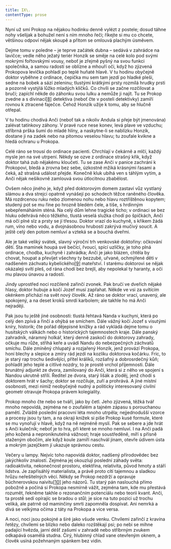 ```yaml
---
title: IX\.
contentType: prose
---
```


  

Nyní už smí Prokop na nějakou hodinku denně vylézt z postele; dosud táhne nohy všelijak a bohužel není s ním mnoho řeči; říkejte si mu co chcete, většinou odpoví nějak skoupě a přitom se omlouvá plachým úsměvem.

Dejme tomu v poledne – je teprve začátek dubna – sedává v zahrádce na lavičce; vedle něho ježatý teriér Honzík se směje na celé kolo pod svými mokrými fořtovskými vousy, neboť je zřejmě pyšný na svou funkci společníka, a samou radostí se oblízne a mhouří oči, když ho zjizvená Prokopova levička pohladí po teplé huňaté hlavě. V tu hodinu obyčejně doktor vyběhne z ordinace, čepička mu sem tam jezdí po hladké pleši, sedne na bobek a sází zeleninu; tlustými krátkými prsty rozmílá hrudky prsti a pozorně vystýlá lůžko mladých klíčků. Co chvíli se začne rozčilovat a bručí; zapíchl někde do záhonku svou lulku a nemůže ji najít. Tu se Prokop zvedne a s divinací[\[8\]](./resources/undefined) detektiva (neboť čte v posteli detektivky) zamíří rovnou k ztracené faječce. Čehož Honzík užije k tomu, aby se hlučně otřepal.

V tu hodinu chodívá Anči (neboť tak a nikoliv Andula si přeje být jmenována) zalévat tatínkovy záhony. V pravé ruce nese konev, levá plave ve vzduchu; stříbrná prška šumí do mladé hlíny, a naskytne-li se nablízku Honzík, dostane ji na zadek nebo na pitomou veselou hlavu; tu zoufale kvikne a hledá ochranu u Prokopa.

Celé ráno se trousí do ordinace pacienti. Chrchlají v čekárně a mlčí, každý mysle jen na své utrpení. Někdy se ozve z ordinace strašný křik, když doktor tahá zub nějakému kloučeti. Tu se zase Anči v panice zachrání k Prokopovi, bledá a zrovna bez sebe, úzkostně mžiká krásnými řasami a čeká, až strašná událost přejde. Konečně kluk ubíhá ven s táhlým vytím, a Anči nějak nešikovně zamlouvá svou útlocitnou zbabělost.

Ovšem něco jiného je, když před doktorovým domem zastaví vůz vystlaný slámou a dva strejci opatrně vynášejí po schodech těžce raněného člověka. Má rozdrcenou ruku nebo zlomenou nohu nebo hlavu roztříštěnou kopytem; studený pot se mu řine po hrozně bledém čele, a tiše, s hrdinným sebepřemáháním sténá. Na celý dům lehne tragické ticho; v ordinaci se bez hluku odehrává něco těžkého, tlustá veselá služka chodí po špičkách, Anči má oči plné slz a prsty se jí třesou. Doktor vrazí do kuchyně, s křikem žádá rum, víno nebo vodu, a dvojnásobnou hrubostí zakrývá mučivý soucit. A ještě celý den potom nemluví a vzteká se a bouchá dveřmi.

Ale je také veliký svátek, slavný výroční trh venkovské doktořiny: očkování dětí. Sta maminek houpá své bečící, řvoucí, spící uzlíčky, je toho plná ordinace, chodba, kuchyně i zahrádka; Anči je jako blázen, chtěla by chovat, houpat a převíjet všechny ty bezzubé, uřvané, ochmýřené děti v nadšeném záchvatu kybelického[\[9\]](./resources/undefined) mateřství. I starému doktorovi se nějak okázaleji svítí pleš, od rána chodí bez brejlí, aby nepolekal ty haranty, a oči mu plavou únavou a radostí.

Jindy uprostřed noci rozčileně zařinčí zvonek. Pak bručí ve dveřích nějaké hlasy, doktor hubuje a kočí Jozef musí zapřahat. Někde ve vsi za svítícím okénkem přichází na svět nový člověk. Až ráno se doktor vrací, unavený, ale spokojený, a na deset kroků smrdí karbolem; ale takhle ho má Anči nejraději.

Pak jsou tu ještě jiné osobnosti: tlustá řehtavá Nanda v kuchyni, která po celý den zpívá a řinčí a ohýbá se smíchem. Dále vážný kočí Jozef s visutými kníry, historik; čte pořád dějepisné knížky a rád vykládá dejme tomu o husitských válkách nebo o historických tajemnostech kraje. Dále panský zahradník, náramný holkář, který denně zaskočí do doktorovy zahrady, očkuje mu růže, stříhá keře a uvádí Nandu do nebezpečných záchvatů smíchu. Dále zmíněný chlupatý a rozjařený Honzík, jenž provází Prokopa, honí blechy a slepice a zmíry rád jezdí na kozlíku doktorova kočárku. Fric, to je starý rap trochu šedivějící, přítel králíků, rozšafný a dobrosrdečný kůň; pohladit jeho teplé a citlivé nozdry, to je prostě vrchol příjemnosti. Dále brunátný adjunkt ze dvora, zamilovaný do Anči, která si z něho ve spojení s Nandou ukrutně střílí. Ředitel ze dvora, starý lišák a zloděj, jenž chodí s doktorem hrát v šachy; doktor se rozčiluje, zuří a prohrává. A jiné místní osobnosti, mezi nimiž neobyčejně nudný a politicky interesovaný civilní geometr otravuje Prokopa právem kolegiality.

Prokop mnoho čte nebo se tváří, jako by četl. Jeho zjizvená, těžká tvář mnoho nepovídá, zejména ne o zoufalém a tajném zápasu s porouchanou pamětí. Zvláště poslední pracovní léta mnoho utrpěla; nejjednodušší vzorce a procesy jsou ty tam, a na okraji knížek si píše Prokop kusé formule, které se mu vynořují v hlavě, když na ně nejméně myslí. Pak se sebere a jde hrát s Anči kulečník; neboť je to hra, při které se mnoho nemluví. I na Anči padá jeho kožená a neproniknutelná vážnost; hraje soustředěně, míří s přísně staženým obočím, ale když koule zamíří naschvál jinam, otevře údivem ústa a mokrým jazejčkem jí ukazuje správnou cestu.

Večery u lampy. Nejvíc toho napovídá doktor, nadšený přírodovědec bez jakýchkoliv znalostí. Zejména jej okouzlují poslední záhady světa: radioaktivita, nekonečnost prostoru, elektřina, relativita, původ hmoty a stáří lidstva. Je zapřisáhlý materialista, a právě proto cítí tajemnou a sladkou hrůzu neřešitelných věcí. Někdy se Prokop nezdrží a opravuje büchnerovskou naivitu[\[10\]](./resources/undefined) jeho názorů. Tu starý pán naslouchá přímo pobožně a počíná si Prokopa nesmírně vážit, zejména tam, kde mu přestává rozumět, řekněme takhle o rezonančním potenciálu nebo teorii kvant. Anči, ta prostě sedí opírajíc se bradou o stůl; je sice na tuto pozici už trochu veliká, ale patrně od maminčiny smrti zapomněla dospívat. Ani nemrká a dívá se velkýma očima z táty na Prokopa a vice versa.

A noci, noci jsou pokojné a širé jako všude venku. Chvílemi zařinčí z kravína řetězy, chvílemi se blízko nebo daleko rozštěkají psi; po nebi se mihne padající hvězda, jarní déšť zašumí v zahradě nebo stříbrným zvukem odkapává osamělá studna. Čirý, hlubinný chlad vane otevřeným oknem, a člověk usíná požehnaným spánkem bez vidin.
